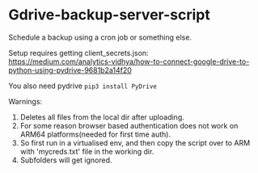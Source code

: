 # Gdrive-backup-server-script  
Schedule a backup using a cron job or something else.  

Setup requires getting client_secrets.json:  
https://medium.com/analytics-vidhya/how-to-connect-google-drive-to-python-using-pydrive-9681b2a14f20   

You also need pydrive `pip3 install PyDrive`

Warnings:  
1. Deletes all files from the local dir after uploading.  
2. For some reason browser based authentication does not work on ARM64 platforms(needed for first time auth).    
3. So first run in a virtualised env, and then copy the script over to ARM with 'mycreds.txt' file in the working dir.  
4. Subfolders will get ignored.
